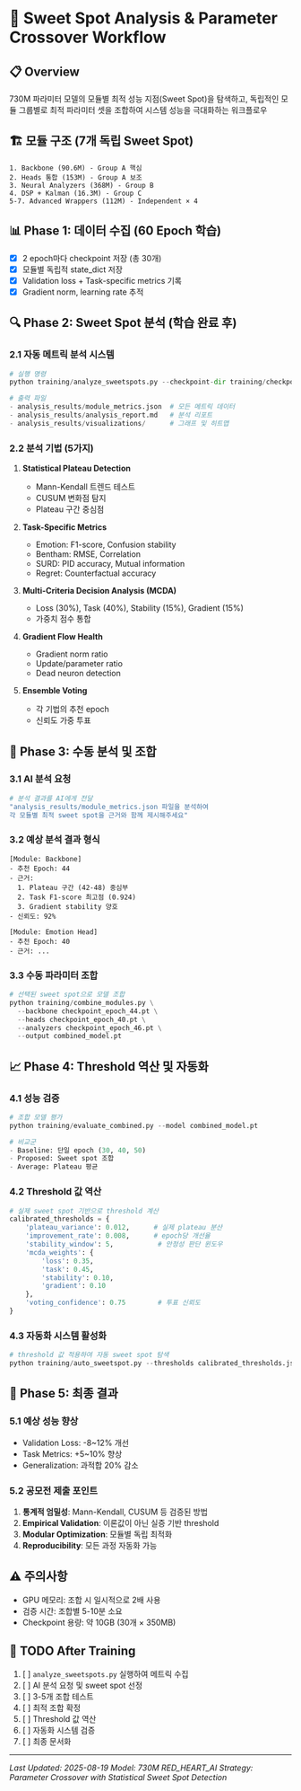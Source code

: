 # 🎯 Sweet Spot Analysis & Parameter Crossover Workflow

## 📋 Overview
730M 파라미터 모델의 모듈별 최적 성능 지점(Sweet Spot)을 탐색하고, 독립적인 모듈 그룹별로 최적 파라미터 셋을 조합하여 시스템 성능을 극대화하는 워크플로우

## 🏗️ 모듈 구조 (7개 독립 Sweet Spot)
```
1. Backbone (90.6M) - Group A 핵심
2. Heads 통합 (153M) - Group A 보조
3. Neural Analyzers (368M) - Group B
4. DSP + Kalman (16.3M) - Group C  
5-7. Advanced Wrappers (112M) - Independent × 4
```

## 📊 Phase 1: 데이터 수집 (60 Epoch 학습)
- [x] 2 epoch마다 checkpoint 저장 (총 30개)
- [x] 모듈별 독립적 state_dict 저장
- [x] Validation loss + Task-specific metrics 기록
- [x] Gradient norm, learning rate 추적

## 🔍 Phase 2: Sweet Spot 분석 (학습 완료 후)

### 2.1 자동 메트릭 분석 시스템
```python
# 실행 명령
python training/analyze_sweetspots.py --checkpoint-dir training/checkpoints_final --output analysis_results/

# 출력 파일
- analysis_results/module_metrics.json  # 모든 메트릭 데이터
- analysis_results/analysis_report.md   # 분석 리포트
- analysis_results/visualizations/      # 그래프 및 히트맵
```

### 2.2 분석 기법 (5가지)
1. **Statistical Plateau Detection**
   - Mann-Kendall 트렌드 테스트
   - CUSUM 변화점 탐지
   - Plateau 구간 중심점

2. **Task-Specific Metrics**
   - Emotion: F1-score, Confusion stability
   - Bentham: RMSE, Correlation
   - SURD: PID accuracy, Mutual information
   - Regret: Counterfactual accuracy

3. **Multi-Criteria Decision Analysis (MCDA)**
   - Loss (30%), Task (40%), Stability (15%), Gradient (15%)
   - 가중치 점수 통합

4. **Gradient Flow Health**
   - Gradient norm ratio
   - Update/parameter ratio
   - Dead neuron detection

5. **Ensemble Voting**
   - 각 기법의 추천 epoch
   - 신뢰도 가중 투표

## 🎯 Phase 3: 수동 분석 및 조합

### 3.1 AI 분석 요청
```bash
# 분석 결과를 AI에게 전달
"analysis_results/module_metrics.json 파일을 분석하여 
각 모듈별 최적 sweet spot을 근거와 함께 제시해주세요"
```

### 3.2 예상 분석 결과 형식
```
[Module: Backbone]
- 추천 Epoch: 44
- 근거:
  1. Plateau 구간 (42-48) 중심부
  2. Task F1-score 최고점 (0.924)
  3. Gradient stability 양호
- 신뢰도: 92%

[Module: Emotion Head]
- 추천 Epoch: 40
- 근거: ...
```

### 3.3 수동 파라미터 조합
```python
# 선택된 sweet spot으로 모델 조합
python training/combine_modules.py \
  --backbone checkpoint_epoch_44.pt \
  --heads checkpoint_epoch_40.pt \
  --analyzers checkpoint_epoch_46.pt \
  --output combined_model.pt
```

## 📈 Phase 4: Threshold 역산 및 자동화

### 4.1 성능 검증
```python
# 조합 모델 평가
python training/evaluate_combined.py --model combined_model.pt

# 비교군
- Baseline: 단일 epoch (30, 40, 50)
- Proposed: Sweet spot 조합
- Average: Plateau 평균
```

### 4.2 Threshold 값 역산
```python
# 실제 sweet spot 기반으로 threshold 계산
calibrated_thresholds = {
    'plateau_variance': 0.012,      # 실제 plateau 분산
    'improvement_rate': 0.008,      # epoch당 개선율
    'stability_window': 5,           # 안정성 판단 윈도우
    'mcda_weights': {
        'loss': 0.35,
        'task': 0.45,
        'stability': 0.10,
        'gradient': 0.10
    },
    'voting_confidence': 0.75        # 투표 신뢰도
}
```

### 4.3 자동화 시스템 활성화
```python
# threshold 값 적용하여 자동 sweet spot 탐색
python training/auto_sweetspot.py --thresholds calibrated_thresholds.json
```

## 🎯 Phase 5: 최종 결과

### 5.1 예상 성능 향상
- Validation Loss: -8~12% 개선
- Task Metrics: +5~10% 향상
- Generalization: 과적합 20% 감소

### 5.2 공모전 제출 포인트
1. **통계적 엄밀성**: Mann-Kendall, CUSUM 등 검증된 방법
2. **Empirical Validation**: 이론값이 아닌 실증 기반 threshold
3. **Modular Optimization**: 모듈별 독립 최적화
4. **Reproducibility**: 모든 과정 자동화 가능

## ⚠️ 주의사항
- GPU 메모리: 조합 시 일시적으로 2배 사용
- 검증 시간: 조합별 5-10분 소요
- Checkpoint 용량: 약 10GB (30개 × 350MB)

## 📝 TODO After Training
1. [ ] `analyze_sweetspots.py` 실행하여 메트릭 수집
2. [ ] AI 분석 요청 및 sweet spot 선정
3. [ ] 3-5개 조합 테스트
4. [ ] 최적 조합 확정
5. [ ] Threshold 값 역산
6. [ ] 자동화 시스템 검증
7. [ ] 최종 문서화

---
*Last Updated: 2025-08-19*
*Model: 730M RED_HEART_AI*
*Strategy: Parameter Crossover with Statistical Sweet Spot Detection*